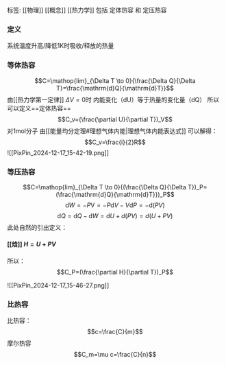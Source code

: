标签: [[物理]] [[概念]] [[热力学]]
包括 定体热容 和 定压热容

### 定义
系统温度升高/降低1K时吸收/释放的热量
### 等体热容
$$C=\mathop{lim}_{\Delta T \to 0}{\frac{\Delta Q}{\Delta T}=\frac{\mathrm{d}Q}{\mathrm{d}T}}$$
由[[热力学第一定律]] $\Delta V = 0$时 内能变化（dU）等于热量的变化量（dQ）
所以可以定义==定体热容==$$C_v=(\frac{\partial U}{\partial T})_V$$
对1mol分子 由[[能量均分定理#理想气体内能|理想气体内能表达式]] 可以解得：$$C_v=\frac{i}{2}R$$
![[PixPin_2024-12-17_15-42-19.png]]
### 等压热容
$$C=\mathop{lim}_{\Delta T \to 0}{(\frac{\Delta Q}{\Delta T})_P=(\frac{\mathrm{d}Q}{\mathrm{d}T}})_P$$
$$\mathrm{d}W=-P\mathrm{V}=-P\mathrm{d}V-V\mathrm{d}P=-\mathrm{d}(PV)$$
$$\mathrm{d}Q=\mathrm{d}Q-\mathrm{d}W=\mathrm{d}U+d(PV)=d(U+PV)$$
此处自然的引出定义：
#### [[焓]] $H=U+PV$

所以：$$C_P=(\frac{\partial H}{\partial T})_P$$

![[PixPin_2024-12-17_15-46-27.png]]
### 比热容

比热容：$$c=\frac{C}{m}$$
摩尔热容$$C_m=\mu c=\frac{C}{n}$$